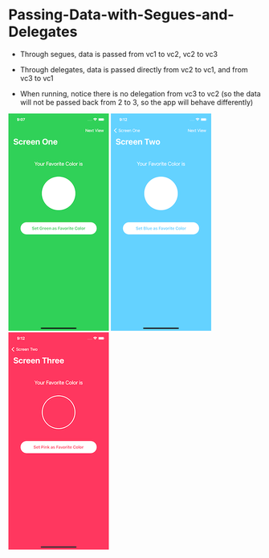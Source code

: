 # Passing-Data-with-Segues-and-Delegates
- Through segues, data is passed from vc1 to vc2, vc2 to vc3

- Through delegates, data is passed directly from vc2 to vc1, and from vc3 to vc1

- When running, notice there is no delegation from vc3 to vc2 (so the data will not be passed back from 2 to 3, so the app will behave differently)

![alt text](https://github.com/colintmurphy/Passing-Data-with-Segues-and-Delegates/blob/main/images/Simulator%20Screen%20Shot%20-%20iPhone%2011%20-%202020-09-18%20at%2009.07.50.png) ![alt text](https://github.com/colintmurphy/Passing-Data-with-Segues-and-Delegates/blob/main/images/Simulator%20Screen%20Shot%20-%20iPhone%2011%20-%202020-09-18%20at%2009.12.08.png) ![alt text](https://github.com/colintmurphy/Passing-Data-with-Segues-and-Delegates/blob/main/images/Simulator%20Screen%20Shot%20-%20iPhone%2011%20-%202020-09-18%20at%2009.12.18.png)
